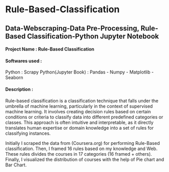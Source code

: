 # Rule-Based-Classification

## Data-Webscraping-Data Pre-Processing, Rule-Based Classification-Python Jupyter Notebook

#### Project Name : Rule-Based Classification

#### Softwares used :
Python : Scrapy 
Python(Jupyter Book) : Pandas - Numpy - Matplotlib - Seaborn

#### Description :
Rule-based classification is a classification technique that falls under the umbrella of machine learning, particularly in the context of supervised machine learning. It involves creating decision rules based on certain conditions or criteria to classify data into different predefined categories or classes. This approach is often intuitive and interpretable, as it directly translates human expertise or domain knowledge into a set of rules for classifying instances.

Initially I scraped the data from (Coursera.org) for performing Rule-Based classification. Then, I framed 16 rules based on my knowledge and Web. These rules divides the courses in 17 categories (16 framed + others). Finally, I visualized the distribution of courses with the help of Pie chart and Bar Chart.

